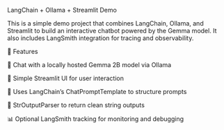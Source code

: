 LangChain + Ollama + Streamlit Demo

This is a simple demo project that combines LangChain, Ollama, and Streamlit to build an interactive chatbot powered by the Gemma model. It also includes LangSmith integration for tracing and observability.

🚀 Features

💬 Chat with a locally hosted Gemma 2B model via Ollama

🎨 Simple Streamlit UI for user interaction

🔗 Uses LangChain’s ChatPromptTemplate to structure prompts

📝 StrOutputParser to return clean string outputs

📊 Optional LangSmith tracking for monitoring and debugging
